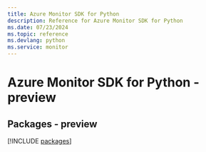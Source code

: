 ```yaml
---
title: Azure Monitor SDK for Python
description: Reference for Azure Monitor SDK for Python
ms.date: 07/23/2024
ms.topic: reference
ms.devlang: python
ms.service: monitor
---
```

# Azure Monitor SDK for Python - preview
## Packages - preview
[!INCLUDE [packages](monitor-index.md)]